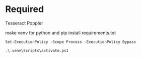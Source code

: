 # Required

Tesseract
Poppler

make venv for python and pip install requirements.txt

```
Set-ExecutionPolicy -Scope Process -ExecutionPolicy Bypass

.\.venv\Scripts\activate.ps1
```